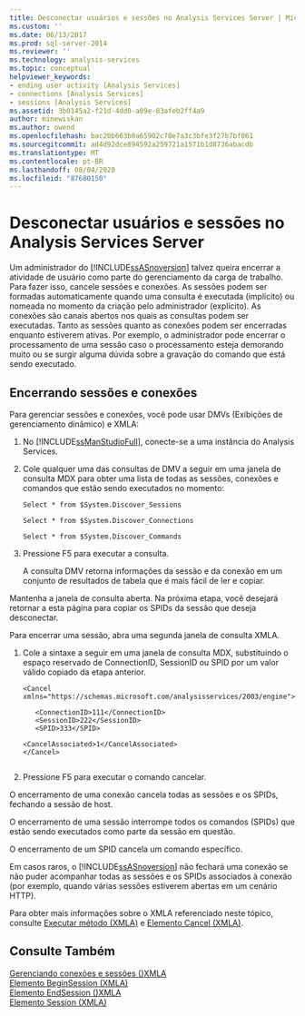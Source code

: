 ```yaml
---
title: Desconectar usuários e sessões no Analysis Services Server | Microsoft Docs
ms.custom: ''
ms.date: 06/13/2017
ms.prod: sql-server-2014
ms.reviewer: ''
ms.technology: analysis-services
ms.topic: conceptual
helpviewer_keywords:
- ending user activity [Analysis Services]
- connections [Analysis Services]
- sessions [Analysis Services]
ms.assetid: 3b0145a2-f21d-4dd0-a09e-83afeb2ff4a9
author: minewiskan
ms.author: owend
ms.openlocfilehash: bac20b663b0a65902c70e7a3c3bfe3f27b7bf061
ms.sourcegitcommit: ad4d92dce894592a259721a1571b1d8736abacdb
ms.translationtype: MT
ms.contentlocale: pt-BR
ms.lasthandoff: 08/04/2020
ms.locfileid: "87680150"
---
```

# <a name="disconnect-users-and-sessions-on-analysis-services-server"></a>Desconectar usuários e sessões no Analysis Services Server
  Um administrador do [!INCLUDE[ssASnoversion](../../includes/ssasnoversion-md.md)] talvez queira encerrar a atividade de usuário como parte do gerenciamento da carga de trabalho. Para fazer isso, cancele sessões e conexões. As sessões podem ser formadas automaticamente quando uma consulta é executada (implícito) ou nomeada no momento da criação pelo administrador (explícito). As conexões são canais abertos nos quais as consultas podem ser executadas. Tanto as sessões quanto as conexões podem ser encerradas enquanto estiverem ativas. Por exemplo, o administrador pode encerrar o processamento de uma sessão caso o processamento esteja demorando muito ou se surgir alguma dúvida sobre a gravação do comando que está sendo executado.  
  
## <a name="ending-sessions-and-connections"></a>Encerrando sessões e conexões  
 Para gerenciar sessões e conexões, você pode usar DMVs (Exibições de gerenciamento dinâmico) e XMLA:  
  
1.  No [!INCLUDE[ssManStudioFull](../../includes/ssmanstudiofull-md.md)], conecte-se a uma instância do Analysis Services.  
  
2.  Cole qualquer uma das consultas de DMV a seguir em uma janela de consulta MDX para obter uma lista de todas as sessões, conexões e comandos que estão sendo executados no momento:  
  
     `Select * from $System.Discover_Sessions`  
  
     `Select * from $System.Discover_Connections`  
  
     `Select * from $System.Discover_Commands`  
  
3.  Pressione F5 para executar a consulta.  
  
     A consulta DMV retorna informações da sessão e da conexão em um conjunto de resultados de tabela que é mais fácil de ler e copiar.  
  
 Mantenha a janela de consulta aberta. Na próxima etapa, você desejará retornar a esta página para copiar os SPIDs da sessão que deseja desconectar.  
  
 Para encerrar uma sessão, abra uma segunda janela de consulta XMLA.  
  
1.  Cole a sintaxe a seguir em uma janela de consulta MDX, substituindo o espaço reservado de ConnectionID, SessionID ou SPID por um valor válido copiado da etapa anterior.  
  
    ```  
    <Cancel xmlns="https://schemas.microsoft.com/analysisservices/2003/engine">  
  
       <ConnectionID>111</ConnectionID>  
       <SessionID>222</SessionID>  
       <SPID>333</SPID>  
  
    <CancelAssociated>1</CancelAssociated>  
    </Cancel>  
  
    ```  
  
2.  Pressione F5 para executar o comando cancelar.  
  
 O encerramento de uma conexão cancela todas as sessões e os SPIDs, fechando a sessão de host.  
  
 O encerramento de uma sessão interrompe todos os comandos (SPIDs) que estão sendo executados como parte da sessão em questão.  
  
 O encerramento de um SPID cancela um comando específico.  
  
 Em casos raros, o [!INCLUDE[ssASnoversion](../../includes/ssasnoversion-md.md)] não fechará uma conexão se não puder acompanhar todas as sessões e os SPIDs associados à conexão (por exemplo, quando várias sessões estiverem abertas em um cenário HTTP).  
  
 Para obter mais informações sobre o XMLA referenciado neste tópico, consulte [Executar método &#40;XMLA&#41;](https://docs.microsoft.com/bi-reference/xmla/xml-elements-methods-execute) e [Elemento Cancel &#40;XMLA&#41;](https://docs.microsoft.com/bi-reference/xmla/xml-elements-commands/cancel-element-xmla).  
  
## <a name="see-also"></a>Consulte Também  
 [Gerenciando conexões e sessões &#40;&#41;XMLA](../multidimensional-models-scripting-language-assl-xmla/managing-connections-and-sessions-xmla.md)   
 [Elemento BeginSession &#40;XMLA&#41;](https://docs.microsoft.com/bi-reference/xmla/xml-elements-headers/beginsession-element-xmla)   
 [Elemento EndSession &#40;&#41;XMLA](https://docs.microsoft.com/bi-reference/xmla/xml-elements-headers/endsession-element-xmla)   
 [Elemento Session &#40;XMLA&#41;](https://docs.microsoft.com/bi-reference/xmla/xml-elements-headers/session-element-xmla)  
  
  
